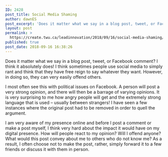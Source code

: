 ```yaml
---
ID: 2428
post_title: Social Media Shaming
author: dawnES
post_excerpt: 'Does it matter what we say in a blog post, tweet, or Facebook comment? I think it absolutely does! I think sometimes people use social media to simply rant and think that they have free reign to say whatever they [&hellip;]'
layout: post
permalink: >
  https://create.twu.ca/leadinnovation/2018/09/16/social-media-shaming/
published: true
post_date: 2018-09-16 16:38:26
---
```

Does it matter what we say in a blog post, tweet, or Facebook comment? I think it absolutely does! I think sometimes people use social media to simply rant and think that they have free reign to say whatever they want. However, in doing so, they can very easily offend others.

I most often see this with political issues on Facebook. A person will post a very strong opinion, and there will then be a barrage of varying opinions. It is very surprising to me how angry people will get and the extremely strong language that is used &#8211; usually between strangers! I have seen a few instances where the original post had to be removed in order to quell the argument.

I am very aware of my presence online and before I post a comment or make a post myself, I think very hard about the impact it would have on my digital presence. How will people react to my opinion? Will I offend anyone? What would this post convey about me to others who do not know me? As a result, I often choose not to make the post, rather, simply forward it to a few friends or discuss it with them in person.
